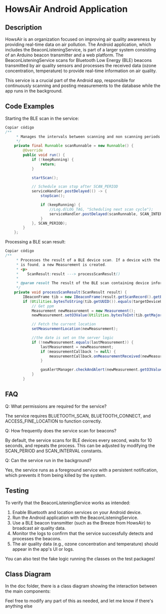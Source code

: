 # HowsAir Android Application

## Description

HowsAir is an organization focused on improving air quality awareness by providing real-time data on air pollution. The Android application, which includes the BeaconListeningService, is part of a larger system consisting of an Arduino beacon transmitter and a web platform. The BeaconListeningService scans for Bluetooth Low Energy (BLE) beacons transmitted by air quality sensors and processes the received data (ozone concentration, temperature) to provide real-time information on air quality.

This service is a crucial part of the Android app, responsible for continuously scanning and posting measurements to the database while the app runs in the background.

## Code Examples

Starting the BLE scan in the service:

```java
Copiar código
/**
     * Manages the intervals between scanning and non scanning periods
     */
    private final Runnable scanRunnable = new Runnable() {
        @Override
        public void run() {
            if (!keepRunning) {
                return;
            }

            startScan();

            // Schedule scan stop after SCAN_PERIOD
            serviceHandler.postDelayed(() -> {
                stopScan();

                if (keepRunning) {
                    //Log.d(LOG_TAG, "Scheduling next scan cycle");
                    serviceHandler.postDelayed(scanRunnable, SCAN_INTERVAL - SCAN_PERIOD);
                }
            }, SCAN_PERIOD);
        }
    };
```

Processing a BLE scan result:

```java
Copiar código
/**
     * Processes the result of a BLE device scan. If a device with the matching UUID obtained in onStartCommand()
     * is found, a new Measurement is created.
     * <p>
     *    ScanResult:result ---> processScanResult()
     *
     * @param result The result of the BLE scan containing device information.
     */
    private void processScanResult(ScanResult result) {
        IBeaconFrame tib = new IBeaconFrame(result.getScanRecord().getBytes());
        if (Utilities.bytesToString(tib.getUUID()).equals(targetDeviceUUID)) {
            // Get ppm
            Measurement newMeasurement = new Measurement();
            newMeasurement.setO3Value(Utilities.bytesToInt(tib.getMajor()));

            // Fetch the current location
            setMeasurementLocation(newMeasurement);

            //the date is set on the server logic
            if (!newMeasurement.equals(lastMeasurement)) {
                lastMeasurement = newMeasurement;
                if (measurementCallback != null) {
                    measurementCallback.onMeasurementReceived(newMeasurement);
                }

                gasAlertManager.checkAndAlert(newMeasurement.getO3Value());
            }
        }
```

## FAQ

Q: What permissions are required for the service?

The service requires BLUETOOTH_SCAN, BLUETOOTH_CONNECT, and ACCESS_FINE_LOCATION to function correctly.

Q: How frequently does the service scan for beacons?

By default, the service scans for BLE devices every second, waits for 10 seconds, and repeats the process. This can be adjusted by modifying the SCAN_PERIOD and SCAN_INTERVAL constants.

Q: Can the service run in the background?

Yes, the service runs as a foreground service with a persistent notification, which prevents it from being killed by the system.

## Testing

To verify that the BeaconListeningService works as intended:

1. Enable Bluetooth and location services on your Android device.
2. Run the Android application with the BeaconListeningService.
3. Use a BLE beacon transmitter (such as the Breeze from HowsAir) to broadcast air quality data.
4. Monitor the logs to confirm that the service successfully detects and processes the beacons.
5. The air quality data (e.g., ozone concentration and temperature) should appear in the app's UI or logs.

You can also test the fake logic running the classes on the test packages!

## Class Diagram

In the doc folder, there is a class diagram showing the interaction between the main components:

Feel free to modify any part of this as needed, and let me know if there's anything else
